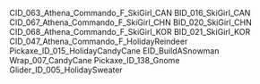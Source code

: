 CID_063_Athena_Commando_F_SkiGirl_CAN
BID_016_SkiGirl_CAN
CID_067_Athena_Commando_F_SkiGirl_CHN
BID_020_SkiGirl_CHN
CID_068_Athena_Commando_F_SkiGirl_KOR
BID_021_SkiGirl_KOR
CID_047_Athena_Commando_F_HolidayReindeer
Pickaxe_ID_015_HolidayCandyCane
EID_BuildASnowman
Wrap_007_CandyCane
Pickaxe_ID_138_Gnome
Glider_ID_005_HolidaySweater
